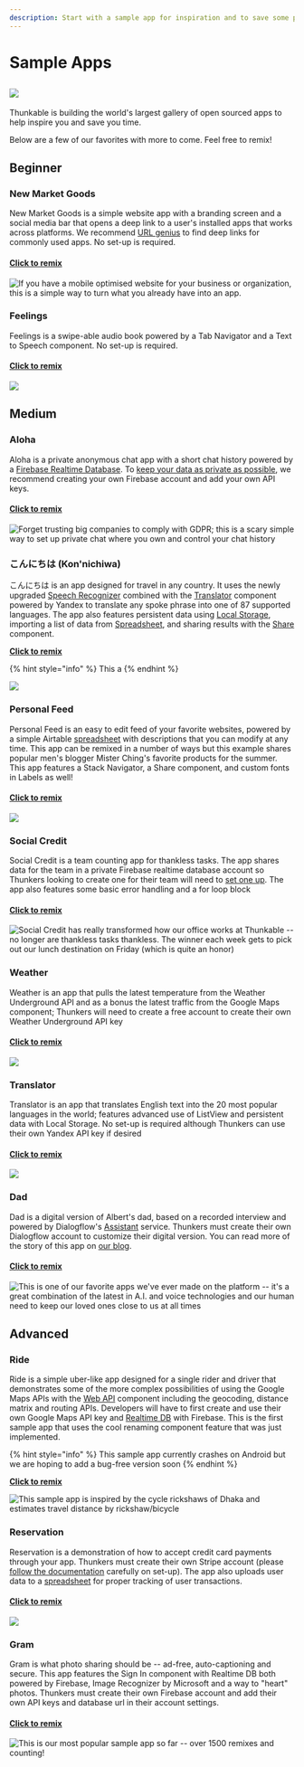 ```yaml
---
description: Start with a sample app for inspiration and to save some perspiration
---
```


# Sample Apps

##  ![](../../.gitbook/assets/remix-icon.png)

Thunkable is building the world's largest gallery of open sourced apps to help inspire you and save you time.

Below are a few of our favorites with more to come. Feel free to remix!

## Beginner

### New Market Goods

New Market Goods is a simple website app with a branding screen and a social media bar that opens a deep link to a user's installed apps that works across platforms. We recommend [URL genius](https://app.urlgeni.us/#/) to find deep links for commonly used apps. No set-up is required.

#### [Click to remix](https://goo.gl/Df56zz)

![If you have a mobile optimised website for your business or organization, this is a simple way to turn what you already have into an app.](../../.gitbook/assets/nmg.png)

### Feelings

Feelings is a swipe-able audio book powered by a Tab Navigator and a Text to Speech component. No set-up is required.

#### [Click to remix](https://goo.gl/xs2ZYn)

![](../../.gitbook/assets/feelings.png)



## **Medium**

### Aloha

Aloha is a private anonymous chat app with a short chat history powered by a [Firebase Realtime Database](../2-create/components/data-storage/realtime-db.md). To [keep your data as private as possible](../2-create/app-data-privacy.md#create-your-own-private-repository-of-cloud-data), we recommend creating your own Firebase account and add your own API keys.

#### [Click to remix](https://goo.gl/jPNbTN)

![Forget trusting big companies to comply with GDPR; this is a scary simple way to set up private chat where you own and control your chat history](../../.gitbook/assets/docs-aloha.png)

### **こんにちは \(Kon'nichiwa\)**

こんにちは is an app designed for travel in any country. It uses the newly upgraded [Speech Recognizer](../2-create/components/artificial-intelligence/speech-recognizer.md) combined with the [Translator](../2-create/components/artificial-intelligence/translator.md) component powered by Yandex to translate any spoke phrase into one of 87 supported languages. The app also features persistent data using [Local Storage](../2-create/components/data-storage/local-storage.md), importing a list of data from [Spreadsheet](../2-create/components/data-storage/spreadsheet.md), and sharing results with the [Share](../2-create/components/social/share.md) component.

[**Click to remix**](https://goo.gl/DHp6Qv)

{% hint style="info" %}
This a
{% endhint %}

![](../../.gitbook/assets/docs-real.png)

### Personal Feed

Personal Feed is an easy to edit feed of your favorite websites, powered by a simple Airtable [spreadsheet](../2-create/components/data-storage/spreadsheet.md) with descriptions that you can modify at any time. This app can be remixed in a number of ways but this example shares popular men's blogger Mister Ching's favorite products for the summer. This app features a Stack Navigator, a Share component, and custom fonts in Labels as well!

#### [Click to remix](https://goo.gl/3Y9WuD)

![](../../.gitbook/assets/docs-feed.png)

### Social Credit

Social Credit is a team counting app for thankless tasks. The app shares data for the team in a private Firebase realtime database account so Thunkers looking to create one for their team will need to [set one up](https://docs.thunkable.com/x/components/data-storage/realtime-db.html#set-up). The app also features some basic error handling and a for loop block

#### [Click to remix](https://goo.gl/2vCtAh)

![Social Credit has really transformed how our office works at Thunkable -- no longer are thankless tasks thankless. The winner each week gets to pick out our lunch destination on Friday \(which is quite an honor\)](../../.gitbook/assets/docs.png)

### Weather

Weather is an app that pulls the latest temperature from the Weather Underground API and as a bonus the latest traffic from the Google Maps component; Thunkers will need to create a free account to create their own Weather Underground API key

#### [Click to remix](https://goo.gl/aAH6eM)

![](../../.gitbook/assets/weather.png)

### Translator

Translator is an app that translates English text into the 20 most popular languages in the world; features advanced use of ListView and persistent data with Local Storage. No set-up is required although Thunkers can use their own Yandex API key if desired

#### [Click to remix](https://goo.gl/vYQNt2)

![](../../.gitbook/assets/translator%20%281%29.png)

### Dad

Dad is a digital version of Albert's dad, based on a recorded interview and powered by Dialogflow's [Assistant](../2-create/components/artificial-intelligence/assistant.md) service. Thunkers must create their own Dialogflow account to customize their digital version. You can read more of the story of this app on [our blog](https://blog.thunkable.com/meet-my-dad-in-an-app-8a93ded720e0).

#### [Click to remix](https://goo.gl/P94huP)

![This is one of our favorite apps we&apos;ve ever made on the platform -- it&apos;s a great combination of the latest in A.I. and voice technologies and our human need to keep our loved ones close to us at all times](../../.gitbook/assets/docs-dad.png)

## Advanced

### Ride

Ride is a simple uber-like app designed for a single rider and driver that demonstrates some of the more complex possibilities of using the Google Maps APIs with the [Web API](../2-create/components/data-storage/web-api.md) component including the geocoding, distance matrix and routing APIs.  Developers will have to first create and use their own Google Maps API key and [Realtime DB](../2-create/components/data-storage/realtime-db.md) with Firebase. This is the first sample app that uses the cool renaming component feature that was just implemented.

{% hint style="info" %}
This sample app currently crashes on Android but we are hoping to add a bug-free version soon
{% endhint %}

[**Click to remix**](https://x.thunkable.com/copy/668dbd2b2eb009f7dcde70e4678b3abe)

![This sample app is inspired by the cycle rickshaws of Dhaka and estimates travel distance by rickshaw/bicycle](../../.gitbook/assets/thunkable-docs-exhibits.png)

### Reservation

Reservation is a demonstration of how to accept credit card payments through your app. Thunkers must create their own Stripe account \(please [follow the documentation](https://docs.thunkable.com/ios/components/monetisation/payments.html) carefully on set-up\). The app also uploads user data to a [spreadsheet](https://docs.thunkable.com/ios/components/data-storage/spreadsheets.html) for proper tracking of user transactions.

#### [**Click to remix**](https://goo.gl/XY9cTx)

![](../../.gitbook/assets/thunkable-documentation-exhibits-97%20%281%29.png)

### Gram

Gram is what photo sharing should be -- ad-free, auto-captioning and secure. This app features the Sign In component with Realtime DB both powered by Firebase, Image Recognizer by Microsoft and a way to "heart" photos. Thunkers must create their own Firebase account and add their own API keys and database url in their account settings.

#### [Click to remix](https://goo.gl/gT6qEm)

![This is our most popular sample app so far -- over 1500 remixes and counting!](../../.gitbook/assets/docs-gram.png)



